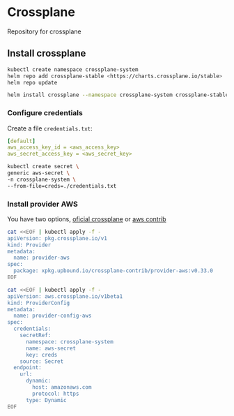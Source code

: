 # Crossplane
Repository for crossplane

## Install crossplane
```bash
kubectl create namespace crossplane-system
helm repo add crossplane-stable <https://charts.crossplane.io/stable>
helm repo update

helm install crossplane --namespace crossplane-system crossplane-stable/crossplane
````
### Configure credentials


Create a file `credentials.txt`:

```yaml
[default]
aws_access_key_id = <aws_access_key>
aws_secret_access_key = <aws_secret_key>
```

```bash
kubectl create secret \
generic aws-secret \
-n crossplane-system \
--from-file=creds=./credentials.txt
```
### Install provider AWS

You have two options, [oficial crossplane](https://marketplace.upbound.io/providers/upbound/provider-aws/v0.18.0) or [aws contrib](https://marketplace.upbound.io/providers/crossplane-contrib/provider-aws/v0.36.1)
```bash
cat <<EOF | kubectl apply -f -
apiVersion: pkg.crossplane.io/v1
kind: Provider
metadata:
  name: provider-aws
spec:
  package: xpkg.upbound.io/crossplane-contrib/provider-aws:v0.33.0
EOF
```

```bash 
cat <<EOF | kubectl apply -f -
apiVersion: aws.crossplane.io/v1beta1
kind: ProviderConfig
metadata:
  name: provider-config-aws
spec:
  credentials:
    secretRef:
      namespace: crossplane-system
      name: aws-secret
      key: creds
    source: Secret
  endpoint:
    url:
      dynamic:
        host: amazonaws.com
        protocol: https
      type: Dynamic
EOF
```



